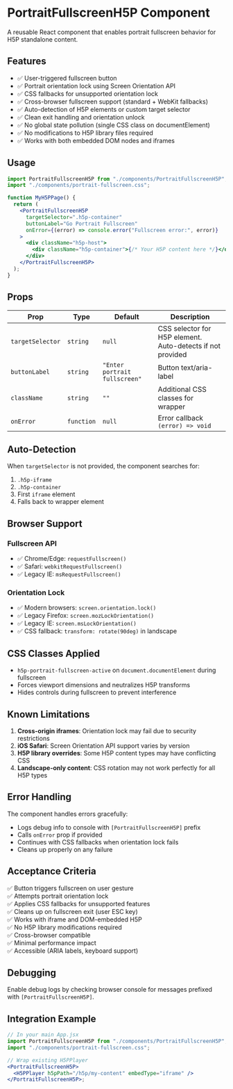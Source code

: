 # PortraitFullscreenH5P Component

A reusable React component that enables portrait fullscreen behavior for H5P standalone content.

## Features

- ✅ User-triggered fullscreen button
- ✅ Portrait orientation lock using Screen Orientation API
- ✅ CSS fallbacks for unsupported orientation lock
- ✅ Cross-browser fullscreen support (standard + WebKit fallbacks)
- ✅ Auto-detection of H5P elements or custom target selector
- ✅ Clean exit handling and orientation unlock
- ✅ No global state pollution (single CSS class on documentElement)
- ✅ No modifications to H5P library files required
- ✅ Works with both embedded DOM nodes and iframes

## Usage

```jsx
import PortraitFullscreenH5P from "./components/PortraitFullscreenH5P";
import "./components/portrait-fullscreen.css";

function MyH5PPage() {
  return (
    <PortraitFullscreenH5P
      targetSelector=".h5p-container"
      buttonLabel="Go Portrait Fullscreen"
      onError={(error) => console.error("Fullscreen error:", error)}
    >
      <div className="h5p-host">
        <div className="h5p-container">{/* Your H5P content here */}</div>
      </div>
    </PortraitFullscreenH5P>
  );
}
```

## Props

| Prop             | Type       | Default                       | Description                                                |
| ---------------- | ---------- | ----------------------------- | ---------------------------------------------------------- |
| `targetSelector` | `string`   | `null`                        | CSS selector for H5P element. Auto-detects if not provided |
| `buttonLabel`    | `string`   | `"Enter portrait fullscreen"` | Button text/aria-label                                     |
| `className`      | `string`   | `""`                          | Additional CSS classes for wrapper                         |
| `onError`        | `function` | `null`                        | Error callback `(error) => void`                           |

## Auto-Detection

When `targetSelector` is not provided, the component searches for:

1. `.h5p-iframe`
2. `.h5p-container`
3. First `iframe` element
4. Falls back to wrapper element

## Browser Support

### Fullscreen API

- ✅ Chrome/Edge: `requestFullscreen()`
- ✅ Safari: `webkitRequestFullscreen()`
- ✅ Legacy IE: `msRequestFullscreen()`

### Orientation Lock

- ✅ Modern browsers: `screen.orientation.lock()`
- ✅ Legacy Firefox: `screen.mozLockOrientation()`
- ✅ Legacy IE: `screen.msLockOrientation()`
- ✅ CSS fallback: `transform: rotate(90deg)` in landscape

## CSS Classes Applied

- `h5p-portrait-fullscreen-active` on `document.documentElement` during fullscreen
- Forces viewport dimensions and neutralizes H5P transforms
- Hides controls during fullscreen to prevent interference

## Known Limitations

1. **Cross-origin iframes**: Orientation lock may fail due to security restrictions
2. **iOS Safari**: Screen Orientation API support varies by version
3. **H5P library overrides**: Some H5P content types may have conflicting CSS
4. **Landscape-only content**: CSS rotation may not work perfectly for all H5P types

## Error Handling

The component handles errors gracefully:

- Logs debug info to console with `[PortraitFullscreenH5P]` prefix
- Calls `onError` prop if provided
- Continues with CSS fallbacks when orientation lock fails
- Cleans up properly on any failure

## Acceptance Criteria

✅ Button triggers fullscreen on user gesture  
✅ Attempts portrait orientation lock  
✅ Applies CSS fallbacks for unsupported features  
✅ Cleans up on fullscreen exit (user ESC key)  
✅ Works with iframe and DOM-embedded H5P  
✅ No H5P library modifications required  
✅ Cross-browser compatible  
✅ Minimal performance impact  
✅ Accessible (ARIA labels, keyboard support)

## Debugging

Enable debug logs by checking browser console for messages prefixed with `[PortraitFullscreenH5P]`.

## Integration Example

```jsx
// In your main App.jsx
import PortraitFullscreenH5P from "./components/PortraitFullscreenH5P";
import "./components/portrait-fullscreen.css";

// Wrap existing H5PPlayer
<PortraitFullscreenH5P>
  <H5PPlayer h5pPath="/h5p/my-content" embedType="iframe" />
</PortraitFullscreenH5P>;
```
